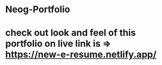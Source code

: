 # Neog-Portfolio
# check out look and feel of this portfolio on live link is => https://new-e-resume.netlify.app/

